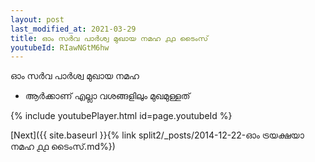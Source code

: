 ```yaml
---
layout: post
last_modified_at: 2021-03-29
title: ഓം സർവ പാർശ്വ മുഖായ നമഹ ൧൧ ടൈംസ്
youtubeId: RIawNGtM6hw
---
```

 
 
 ഓം സർവ പാർശ്വ മുഖായ നമഹ 
 
 -  ആർക്കാണ് എല്ലാ വശങ്ങളിലും മുഖമുള്ളത് 
 
  
 
  
 
 
 
 
 
 


{% include youtubePlayer.html id=page.youtubeId %}
 
[Next]({{ site.baseurl }}{% link  split2/_posts/2014-12-22-ഓം ട്രയക്ഷയാ നമഹ ൧൧ ടൈംസ്.md%})
 
